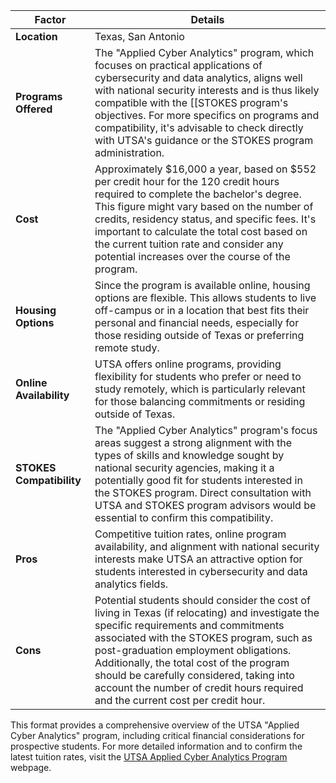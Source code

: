 
| Factor                   | Details                                                                                                                                                                                                                                                                                                                                                                                                |
| ------------------------ | ------------------------------------------------------------------------------------------------------------------------------------------------------------------------------------------------------------------------------------------------------------------------------------------------------------------------------------------------------------------------------------------------------ |
| **Location**             | Texas, San Antonio                                                                                                                                                                                                                                                                                                                                                                                     |
| **Programs Offered**     | The "Applied Cyber Analytics" program, which focuses on practical applications of cybersecurity and data analytics, aligns well with national security interests and is thus likely compatible with the [[STOKES program's objectives. For more specifics on programs and compatibility, it's advisable to check directly with UTSA's guidance or the STOKES program administration.                   |
| **Cost**                 | Approximately $16,000 a year, based on $552 per credit hour for the 120 credit hours required to complete the bachelor's degree. This figure might vary based on the number of credits, residency status, and specific fees. It's important to calculate the total cost based on the current tuition rate and consider any potential increases over the course of the program.                         |
| **Housing Options**      | Since the program is available online, housing options are flexible. This allows students to live off-campus or in a location that best fits their personal and financial needs, especially for those residing outside of Texas or preferring remote study.                                                                                                                                            |
| **Online Availability**  | UTSA offers online programs, providing flexibility for students who prefer or need to study remotely, which is particularly relevant for those balancing commitments or residing outside of Texas.                                                                                                                                                                                                     |
| **STOKES Compatibility** | The "Applied Cyber Analytics" program's focus areas suggest a strong alignment with the types of skills and knowledge sought by national security agencies, making it a potentially good fit for students interested in the STOKES program. Direct consultation with UTSA and STOKES program advisors would be essential to confirm this compatibility.                                                |
| **Pros**                 | Competitive tuition rates, online program availability, and alignment with national security interests make UTSA an attractive option for students interested in cybersecurity and data analytics fields.                                                                                                                                                                                              |
| **Cons**                 | Potential students should consider the cost of living in Texas (if relocating) and investigate the specific requirements and commitments associated with the STOKES program, such as post-graduation employment obligations. Additionally, the total cost of the program should be carefully considered, taking into account the number of credit hours required and the current cost per credit hour. |

This format provides a comprehensive overview of the UTSA "Applied Cyber Analytics" program, including critical financial considerations for prospective students. For more detailed information and to confirm the latest tuition rates, visit the [UTSA Applied Cyber Analytics Program](https://future.utsa.edu/programs/undergraduate/applied-cyber-analytics#scholarships) webpage.